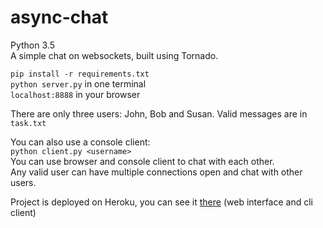 # async-chat
Python 3.5  
A simple chat on websockets, built using Tornado.

`pip install -r requirements.txt`  
`python server.py` in one terminal  
`localhost:8888` in your browser 

There are only three users: John, Bob and Susan.
Valid messages are in `task.txt`

You can also use a console client:  
`python client.py <username>`  
You can use browser and console client to chat with each other.  
Any valid user can have multiple connections open and chat with other users.


Project is deployed on Heroku, you can see it [there](https://async-chat.herokuapp.com/) (web interface and cli client)
